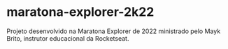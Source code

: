 # maratona-explorer-2k22
Projeto desenvolvido na Maratona Explorer de 2022 ministrado pelo Mayk Brito, instrutor educacional da Rocketseat.
